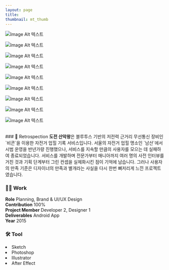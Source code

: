 ```yaml
---
layout: page
title:
thumbnail: mt_thumb
---
```


![Image Alt 텍스트](https://doubleclipnet.github.io/assets/img/posts/mtking_s1.gif)

![Image Alt 텍스트](https://doubleclipnet.github.io/assets/img/posts/mtking_s2.jpg)

![Image Alt 텍스트](https://doubleclipnet.github.io/assets/img/posts/mtking_s3_1.gif)

![Image Alt 텍스트](https://doubleclipnet.github.io/assets/img/posts/mtking_s4.jpg)

![Image Alt 텍스트](https://doubleclipnet.github.io/assets/img/posts/mtking_s5.jpg)

![Image Alt 텍스트](https://doubleclipnet.github.io/assets/img/posts/mtking_s6.jpg)

![Image Alt 텍스트](https://doubleclipnet.github.io/assets/img/posts/mtking_s7.jpg)

![Image Alt 텍스트](https://doubleclipnet.github.io/assets/img/posts/mtking_s8.jpg)

![Image Alt 텍스트](https://doubleclipnet.github.io/assets/img/posts/mtking_s9_1.jpg)

<br>
### 💬 Retrospection
<b>도전 산악왕</b>은 블루투스 기반의 저전력 근거리 무선통신 장비인 `비콘`을 이용한 자전거 업힐 기록 서비스입니다. 서울의 자전거 업힐 명소인 `남산`에서 시범 운영을 반년가량 진행했으나, 서비스를 지속할 만큼의 사용자를 모으는 데 실패하여 종료되었습니다. 서비스를 개발하며 전문가부터 매니아까지 여러 명의 사전 인터뷰를 거친 것과 기획 단계부터 그린 컨셉을 실체화시킨 점이 기억에 남습니다. 그러나 사용자의 만족 기준은 디자이너의 만족과 별개라는 사실을 다시 한번 뼈저리게 느낀 프로젝트였습니다.
<br>


### 👨‍💻 Work
<div class="highlight2">
<b>Role</b> Planning, Brand & UI/UX Design<br>
<b>Contribution</b> 100%<br>
<b>Project Member</b> Developer 2, Designer 1<br>
<b>Deliverables</b> Android App<br>
<b>Year</b> 2015
</div>

### 🛠 Tool
<li class="skill_name2">Sketch</li><li class="skill_name2">Photoshop</li><li class="skill_name2">Illustrator</li><li class="skill_name2">After Effect</li>

<br>
